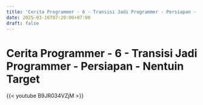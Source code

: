 ```yaml
---
title: 'Cerita Programmer - 6 - Transisi Jadi Programmer - Persiapan - Nentuin Target'
date: 2025-03-16T07:20:00+07:00
draft: false
---
```


# Cerita Programmer - 6 - Transisi Jadi Programmer - Persiapan - Nentuin Target

{{< youtube B9JR034VZjM >}}
